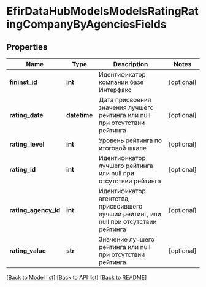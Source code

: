 # EfirDataHubModelsModelsRatingRatingCompanyByAgenciesFields

## Properties
Name | Type | Description | Notes
------------ | ------------- | ------------- | -------------
**fininst_id** | **int** | Идентификатор компании базе Интерфакс | [optional] 
**rating_date** | **datetime** | Дата присвоения значения лучшего рейтинга или null при отсутствии рейтинга | [optional] 
**rating_level** | **int** | Уровень рейтинга по итоговой шкале | [optional] 
**rating_id** | **int** | Идентификатор лучшего рейтинга или null при отсутствии рейтинга | [optional] 
**rating_agency_id** | **int** | Идентификатор агентства, присвоившего лучший рейтинг, или null при отсутствии рейтинга | [optional] 
**rating_value** | **str** | Значение лучшего рейтинга или null при отсутствии рейтинга | [optional] 

[[Back to Model list]](../README.md#documentation-for-models) [[Back to API list]](../README.md#documentation-for-api-endpoints) [[Back to README]](../README.md)

